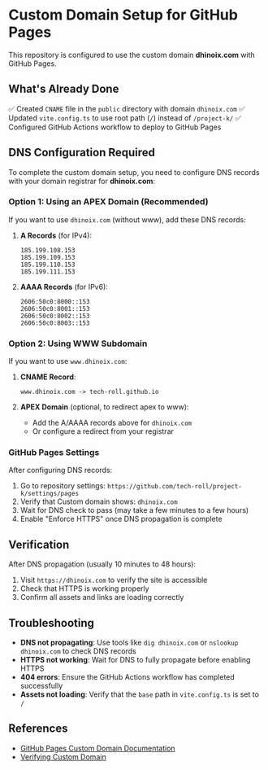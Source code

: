 # Custom Domain Setup for GitHub Pages

This repository is configured to use the custom domain **dhinoix.com** with GitHub Pages.

## What's Already Done

✅ Created `CNAME` file in the `public` directory with domain `dhinoix.com`
✅ Updated `vite.config.ts` to use root path (`/`) instead of `/project-k/`
✅ Configured GitHub Actions workflow to deploy to GitHub Pages

## DNS Configuration Required

To complete the custom domain setup, you need to configure DNS records with your domain registrar for **dhinoix.com**:

### Option 1: Using an APEX Domain (Recommended)

If you want to use `dhinoix.com` (without www), add these DNS records:

1. **A Records** (for IPv4):
   ```
   185.199.108.153
   185.199.109.153
   185.199.110.153
   185.199.111.153
   ```

2. **AAAA Records** (for IPv6):
   ```
   2606:50c0:8000::153
   2606:50c0:8001::153
   2606:50c0:8002::153
   2606:50c0:8003::153
   ```

### Option 2: Using WWW Subdomain

If you want to use `www.dhinoix.com`:

1. **CNAME Record**:
   ```
   www.dhinoix.com -> tech-roll.github.io
   ```

2. **APEX Domain** (optional, to redirect apex to www):
   - Add the A/AAAA records above for `dhinoix.com`
   - Or configure a redirect from your registrar

### GitHub Pages Settings

After configuring DNS records:

1. Go to repository settings: `https://github.com/tech-roll/project-k/settings/pages`
2. Verify that Custom domain shows: `dhinoix.com`
3. Wait for DNS check to pass (may take a few minutes to a few hours)
4. Enable "Enforce HTTPS" once DNS propagation is complete

## Verification

After DNS propagation (usually 10 minutes to 48 hours):

1. Visit `https://dhinoix.com` to verify the site is accessible
2. Check that HTTPS is working properly
3. Confirm all assets and links are loading correctly

## Troubleshooting

- **DNS not propagating**: Use tools like `dig dhinoix.com` or `nslookup dhinoix.com` to check DNS records
- **HTTPS not working**: Wait for DNS to fully propagate before enabling HTTPS
- **404 errors**: Ensure the GitHub Actions workflow has completed successfully
- **Assets not loading**: Verify that the `base` path in `vite.config.ts` is set to `/`

## References

- [GitHub Pages Custom Domain Documentation](https://docs.github.com/en/pages/configuring-a-custom-domain-for-your-github-pages-site)
- [Verifying Custom Domain](https://docs.github.com/en/pages/configuring-a-custom-domain-for-your-github-pages-site/verifying-your-custom-domain-for-github-pages)
